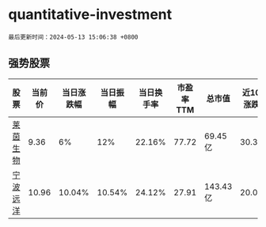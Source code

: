# quantitative-investment

`最后更新时间：2024-05-13 15:06:38 +0800`

## 强势股票

|股票|当前价|当日涨跌幅|当日振幅|当日换手率|市盈率TTM|总市值|近10日涨跌幅|
|----|----|----|----|----|----|----|----|
|[莱茵生物](https://xueqiu.com/S/SZ002166)|9.36|6%|12%|22.16%|77.72|69.45亿|30.36%|
|[宁波远洋](https://xueqiu.com/S/SH601022)|10.96|10.04%|10.54%|24.12%|27.91|143.43亿|20.04%|
